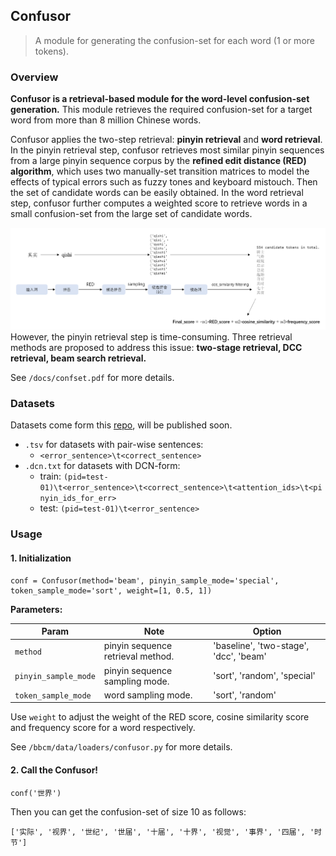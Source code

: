 ## Confusor

> A module for generating the confusion-set for each word (1 or more tokens).



### Overview

**Confusor is a retrieval-based module for the word-level confusion-set generation.** This module retrieves the required confusion-set for a target word from more than 8 million Chinese words. 

Confusor applies the two-step retrieval: **pinyin retrieval** and **word retrieval**. In the pinyin retrieval step, confusor retrieves most similar pinyin sequences from a large pinyin sequence corpus by the **refined edit distance (RED) algorithm**, which uses two manually-set transition matrices to model the effects of typical errors such as fuzzy tones and keyboard mistouch. Then the set of candidate words can be easily obtained. In the word retrieval step, confusor further computes a weighted score to retrieve words in a small confusion-set from the large set of candidate words.

![image-20210806161749207](./docs/overview.png)However, the pinyin retrieval step is time-consuming. Three retrieval methods are proposed to address this issue: **two-stage retrieval, DCC retrieval, beam search retrieval.**

See `/docs/confset.pdf` for more details.


### Datasets
Datasets come form this [repo](https://github.com/okcd00/realworld_chinese_typos), will be published soon.
+ `.tsv` for datasets with pair-wise sentences: 
  + `<error_sentence>\t<correct_sentence>`
+ `.dcn.txt` for datasets with DCN-form: 
  + train: `(pid=test-01)\t<error_sentence>\t<correct_sentence>\t<attention_ids>\t<pinyin_ids_for_err>`
  + test: `(pid=test-01)\t<error_sentence>`


### Usage

#### 1. Initialization

```
conf = Confusor(method='beam', pinyin_sample_mode='special', token_sample_mode='sort', weight=[1, 0.5, 1])
```

**Parameters:**

| Param                | Note                              | Option                                 |
| -------------------- | --------------------------------- | -------------------------------------- |
| `method`             | pinyin sequence retrieval method. | 'baseline', 'two-stage', 'dcc', 'beam' |
| `pinyin_sample_mode` | pinyin sequence sampling mode.    | 'sort', 'random', 'special'            |
| `token_sample_mode`  | word sampling mode.               | 'sort', 'random'                       |

Use `weight` to adjust the weight of the RED score, cosine similarity score and frequency score for a word respectively.

See `/bbcm/data/loaders/confusor.py` for more details.



#### 2. Call the Confusor!

```
conf('世界')
```

Then you can get the confusion-set of size 10 as follows:

```
['实际', '视界', '世纪', '世届', '十届', '十界', '视觉', '事界', '四届', '时节']
```

